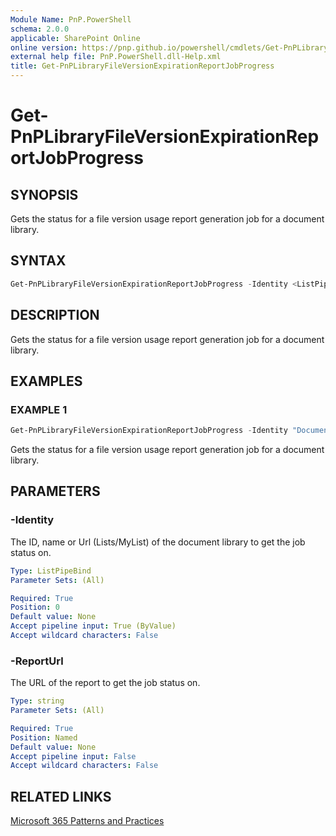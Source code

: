 ```yaml
---
Module Name: PnP.PowerShell
schema: 2.0.0
applicable: SharePoint Online
online version: https://pnp.github.io/powershell/cmdlets/Get-PnPLibraryFileVersionExpirationReportJobProgress.html
external help file: PnP.PowerShell.dll-Help.xml
title: Get-PnPLibraryFileVersionExpirationReportJobProgress
---
```

  
# Get-PnPLibraryFileVersionExpirationReportJobProgress

## SYNOPSIS

Gets the status for a file version usage report generation job for a document library.

## SYNTAX

```powershell
Get-PnPLibraryFileVersionExpirationReportJobProgress -Identity <ListPipeBind> -ReportUrl <string>
```

## DESCRIPTION

Gets the status for a file version usage report generation job for a document library.

## EXAMPLES

### EXAMPLE 1
```powershell
Get-PnPLibraryFileVersionExpirationReportJobProgress -Identity "Documents" -ReportUrl "https://contoso.sharepoint.com/sites/reports/MyReports/VersionReport.csv"
```

Gets the status for a file version usage report generation job for a document library.

## PARAMETERS

### -Identity
The ID, name or Url (Lists/MyList) of the document library to get the job status on.

```yaml
Type: ListPipeBind
Parameter Sets: (All)

Required: True
Position: 0
Default value: None
Accept pipeline input: True (ByValue)
Accept wildcard characters: False
```

### -ReportUrl
The URL of the report to get the job status on.

```yaml
Type: string
Parameter Sets: (All)

Required: True
Position: Named
Default value: None
Accept pipeline input: False
Accept wildcard characters: False
```

## RELATED LINKS

[Microsoft 365 Patterns and Practices](https://aka.ms/m365pnp)
